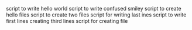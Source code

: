 script to write hello world
script to write confused smiley
script to create hello files
script to create two files
script for writing last ines
script to write first lines
creating third lines
script for creating file
